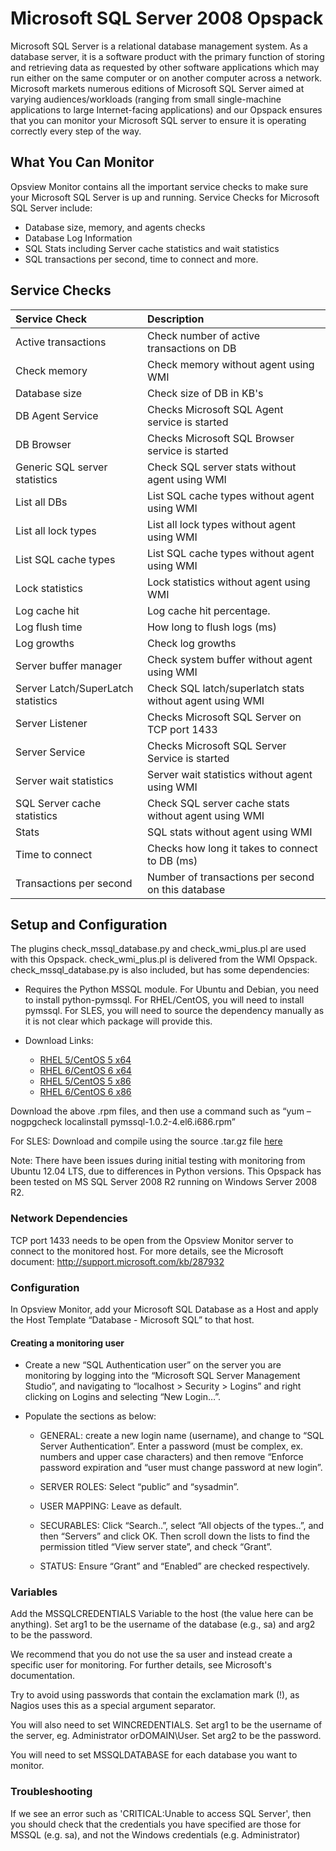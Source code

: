 
# Microsoft SQL Server 2008 Opspack

Microsoft SQL Server is a relational database management system. As a database server, it is a software product with the primary function of storing and retrieving data as requested by other software applications which may run either on the same computer or on another computer across a network. Microsoft markets numerous editions of Microsoft SQL Server aimed at varying audiences/workloads (ranging from small single-machine applications to large Internet-facing applications) and our Opspack ensures that you can monitor your Microsoft SQL server to ensure it is operating correctly every step of the way.

## What You Can Monitor

Opsview Monitor contains all the important service checks to make sure your Microsoft SQL Server is up and running. Service Checks for Microsoft SQL Server include:

- Database size, memory, and agents checks
- Database Log Information
- SQL Stats including Server cache statistics and wait statistics
- SQL transactions per second, time to connect and more.

## Service Checks

| Service Check | Description |
|:------------- |:----------- |
|Active transactions | Check number of active transactions on DB   |  
|Check memory | Check memory without agent using WMI     |
|Database size | Check size of DB in KB's     |
|DB Agent Service | Checks Microsoft SQL Agent service is started   |  
|DB Browser | Checks Microsoft SQL Browser service is started     |
|Generic SQL server statistics | Check SQL server stats without agent using WMI     |
|List all DBs | List SQL cache types without agent using WMI     |
|List all lock types | List all lock types without agent using WMI    |
|List SQL cache types | List SQL cache types without agent using WMI   |  
|Lock statistics | Lock statistics without agent using WMI     |
|Log cache hit | Log cache hit percentage.     |
|Log flush time | How long to flush logs (ms)     |
|Log growths | Check log growths     |
|Server buffer manager | Check system buffer without agent using WMI    |
|Server Latch/SuperLatch statistics | Check SQL latch/superlatch stats without agent using WMI     |
|Server Listener | Checks Microsoft SQL Server on TCP port 1433    |
|Server Service | Checks Microsoft SQL Server Service is started  |  
|Server wait statistics | Server wait statistics without agent using WMI  |  
|SQL Server cache statistics | Check SQL server cache stats without agent using WMI    |
|Stats | SQL stats without agent using WMI     |
|Time to connect | Checks how long it takes to connect to DB (ms) |    
| Transactions per second | Number of transactions per second on this database |

## Setup and Configuration

The plugins check_mssql_database.py and check_wmi_plus.pl are used with this Opspack. check_wmi_plus.pl is delivered from the WMI Opspack. check_mssql_database.py is also included, but has some dependencies:

- Requires the Python MSSQL module. For Ubuntu and Debian, you need to install python-pymssql. For RHEL/CentOS, you will need to install pymssql. For SLES, you will need to source the dependency manually as it is not clear which package will provide this.

- Download Links:
  - [RHEL 5/CentOS 5 x64](http://rpm.pbone.net/index.php3/stat/4/idpl/15275777/dir/redhat_el_5/com/pymssql-1.0.2-2.el5.x86_64.rpm.html)
  - [RHEL 6/CentOS 6 x64](http://rpm.pbone.net/index.php3/stat/4/idpl/15698010/dir/redhat_el_6/com/pymssql-1.0.2-4.el6.x86_64.rpm.html)
  - [RHEL 5/CentOS 5 x86](https://pkgs.org/download/pymssql)
  - [RHEL 6/CentOS 6 x86](https://pkgs.org/download/pymssql)

Download the above .rpm files, and then use a command such as “yum –nogpgcheck localinstall pymssql-1.0.2-4.el6.i686.rpm”

For SLES: Download and compile using the source .tar.gz file [here](https://sourceforge.net/projects/pymssql/files/pymssql/1.0.2/)

Note: There have been issues during initial testing with monitoring from Ubuntu 12.04 LTS, due to differences in Python versions.
This Opspack has been tested on MS SQL Server 2008 R2 running on Windows Server 2008 R2.

### Network Dependencies
TCP port 1433 needs to be open from the Opsview Monitor server to connect to the monitored host. For more details, see the Microsoft document: http://support.microsoft.com/kb/287932

### Configuration
In Opsview Monitor, add your Microsoft SQL Database as a Host and apply the Host Template “Database - Microsoft SQL” to that host.

#### Creating a monitoring user

- Create a new “SQL Authentication user” on the server you are monitoring by logging into the “Microsoft SQL Server Management Studio”, and navigating to “localhost > Security > Logins” and right clicking on Logins and selecting “New Login…”.

- Populate the sections as below:

  - GENERAL: create a new login name (username), and change to “SQL Server Authentication”. Enter a password (must be complex, ex. numbers and upper case characters) and then remove “Enforce password expiration and “user must change password at new login”.

  - SERVER ROLES: Select “public” and “sysadmin”.
  - USER MAPPING: Leave as default.
  - SECURABLES: Click “Search..”, select “All objects of the types..”, and then “Servers” and click OK. Then scroll down the lists to find the permission titled “View server state”, and check “Grant”.
  - STATUS: Ensure “Grant” and “Enabled” are checked respectively.

### Variables

Add the MSSQLCREDENTIALS Variable to the host (the value here can be anything). Set arg1 to be the username of the database (e.g., sa) and arg2 to be the password.

We recommend that you do not use the sa user and instead create a specific user for monitoring. For further details, see Microsoft's documentation.

Try to avoid using passwords that contain the exclamation mark (!), as Nagios uses this as a special argument separator.

You will also need to set WINCREDENTIALS. Set arg1 to be the username of the server, eg. Administrator orDOMAIN\User. Set arg2 to be the password.

You will need to set MSSQLDATABASE for each database you want to monitor.

### Troubleshooting

If we see an error such as 'CRITICAL:Unable to access SQL Server', then you should check that the credentials you have specified are those for MSSQL (e.g. sa), and not the Windows credentials (e.g. Administrator)

